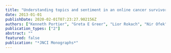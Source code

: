 ```yaml
---
title: "Understanding topics and sentiment in an online cancer survivor community"
date: 2013-01-01
publishDate: 2020-02-01T07:23:27.902156Z
authors: ["Kenneth Portier", "Greta E Greer", "Lior Rokach", "Nir Ofek", "Yafei Wang", "Prakhar Biyani", "Mo Yu", "Siddhartha Banerjee", "Kang Zhao", "Prasenjit Mitra", " others"]
publication_types: ["2"]
abstract: ""
featured: false
publication: "*JNCI Monographs*"
---
```


